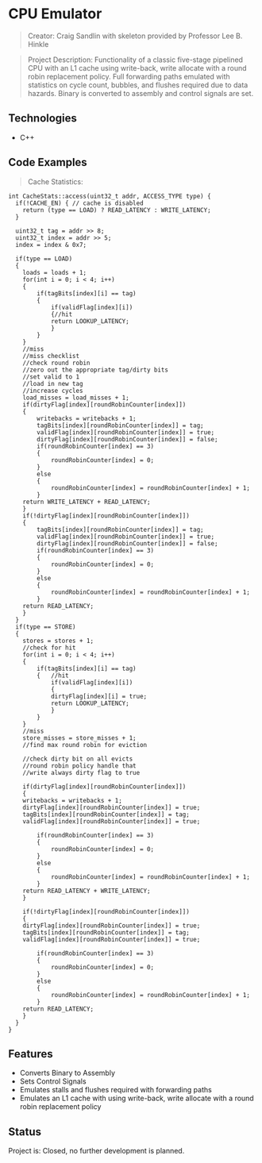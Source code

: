 # CPU Emulator
> Creator: Craig Sandlin with skeleton provided by Professor Lee B. Hinkle

> Project Description: Functionality of a classic five-stage pipelined CPU with an L1 cache using write-back, write allocate with a round robin replacement policy. Full forwarding paths emulated with statistics on cycle count, bubbles, and flushes required due to data hazards. Binary is converted to assembly and control signals are set. 

## Technologies
* C++

## Code Examples
>Cache  Statistics:
```
int CacheStats::access(uint32_t addr, ACCESS_TYPE type) {
  if(!CACHE_EN) { // cache is disabled
    return (type == LOAD) ? READ_LATENCY : WRITE_LATENCY;
  }

  uint32_t tag = addr >> 8;
  uint32_t index = addr >> 5;
  index = index & 0x7;

  if(type == LOAD)
  {
    loads = loads + 1;
    for(int i = 0; i < 4; i++)
    {
        if(tagBits[index][i] == tag)
        {
            if(validFlag[index][i])
            {//hit
            return LOOKUP_LATENCY;
            }
        }
    }
    //miss
    //miss checklist
    //check round robin
    //zero out the appropriate tag/dirty bits
    //set valid to 1
    //load in new tag
    //increase cycles
    load_misses = load_misses + 1;
    if(dirtyFlag[index][roundRobinCounter[index]])
    {
        writebacks = writebacks + 1;
        tagBits[index][roundRobinCounter[index]] = tag;
        validFlag[index][roundRobinCounter[index]] = true;
        dirtyFlag[index][roundRobinCounter[index]] = false;
        if(roundRobinCounter[index] == 3)
        {
            roundRobinCounter[index] = 0;
        }
        else
        {
            roundRobinCounter[index] = roundRobinCounter[index] + 1;
        }
    return WRITE_LATENCY + READ_LATENCY;
    }
    if(!dirtyFlag[index][roundRobinCounter[index]])
    {
        tagBits[index][roundRobinCounter[index]] = tag;
        validFlag[index][roundRobinCounter[index]] = true;
        dirtyFlag[index][roundRobinCounter[index]] = false;
        if(roundRobinCounter[index] == 3)
        {
            roundRobinCounter[index] = 0;
        }
        else
        {
            roundRobinCounter[index] = roundRobinCounter[index] + 1;
        }
    return READ_LATENCY;
    }
  }
  if(type == STORE)
  {
    stores = stores + 1;
    //check for hit
    for(int i = 0; i < 4; i++)
    {
        if(tagBits[index][i] == tag)
        {   //hit
            if(validFlag[index][i])
            {
            dirtyFlag[index][i] = true;
            return LOOKUP_LATENCY;
            }
        }
    }
    //miss
    store_misses = store_misses + 1;
    //find max round robin for eviction

    //check dirty bit on all evicts
    //round robin policy handle that
    //write always dirty flag to true

    if(dirtyFlag[index][roundRobinCounter[index]])
    {
    writebacks = writebacks + 1;
    dirtyFlag[index][roundRobinCounter[index]] = true;
    tagBits[index][roundRobinCounter[index]] = tag;
    validFlag[index][roundRobinCounter[index]] = true;

        if(roundRobinCounter[index] == 3)
        {
            roundRobinCounter[index] = 0;
        }
        else
        {
            roundRobinCounter[index] = roundRobinCounter[index] + 1;
        }
    return READ_LATENCY + WRITE_LATENCY;
    }

    if(!dirtyFlag[index][roundRobinCounter[index]])
    {
    dirtyFlag[index][roundRobinCounter[index]] = true;
    tagBits[index][roundRobinCounter[index]] = tag;
    validFlag[index][roundRobinCounter[index]] = true;

        if(roundRobinCounter[index] == 3)
        {
            roundRobinCounter[index] = 0;
        }
        else
        {
            roundRobinCounter[index] = roundRobinCounter[index] + 1;
        }
    return READ_LATENCY;
    }
  }
}

```

## Features
* Converts Binary to Assembly
* Sets Control Signals
* Emulates stalls and flushes required with forwarding paths
* Emulates an L1 cache with using write-back, write allocate with a round robin replacement policy



## Status
Project is: Closed, no further development is planned.
